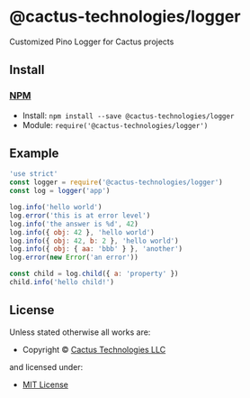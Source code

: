 <!-- TITLE/ -->

<h1>@cactus-technologies/logger</h1>

<!-- /TITLE -->

<!-- DESCRIPTION/ -->

Customized Pino Logger for Cactus projects

<!-- /DESCRIPTION -->

<!-- INSTALL/ -->

<h2>Install</h2>

<a href="https://npmjs.com" title="npm is a package manager for javascript"><h3>NPM</h3></a><ul>

<li>Install: <code>npm install --save @cactus-technologies/logger</code></li>
<li>Module: <code>require('@cactus-technologies/logger')</code></li></ul>

<!-- /INSTALL -->

## Example

```js
'use strict'
const logger = require('@cactus-technologies/logger')
const log = logger('app')

log.info('hello world')
log.error('this is at error level')
log.info('the answer is %d', 42)
log.info({ obj: 42 }, 'hello world')
log.info({ obj: 42, b: 2 }, 'hello world')
log.info({ obj: { aa: 'bbb' } }, 'another')
log.error(new Error('an error'))

const child = log.child({ a: 'property' })
child.info('hello child!')
```

<!-- LICENSE/ -->

<h2>License</h2>

Unless stated otherwise all works are:

<ul><li>Copyright &copy; <a href="http://www.cactus.is">Cactus Technologies LLC</a></li></ul>

and licensed under:

<ul><li><a href="http://spdx.org/licenses/MIT.html">MIT License</a></li></ul>

<!-- /LICENSE -->
